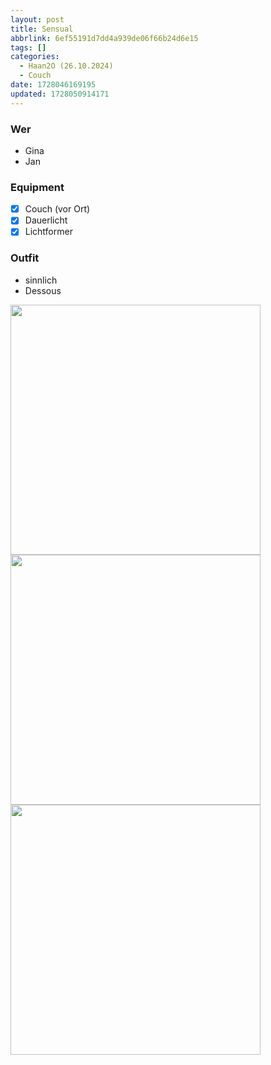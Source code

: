 ```yaml
---
layout: post
title: Sensual
abbrlink: 6ef55191d7dd4a939de06f66b24d6e15
tags: []
categories:
  - Haan2O (26.10.2024)
  - Couch
date: 1728046169195
updated: 1728050914171
---
```


### Wer

- Gina
- Jan

### Equipment

- [x] Couch (vor Ort)
- [x] Dauerlicht
- [x] Lichtformer

### Outfit

- sinnlich
- Dessous

<img src=":/acc424f7a5d84a45bd3322b7790a3126" width="400"/>
<img src=":/5f59b76ced4746b298d5ccab81353063" width="400"/>
<img src=":/e63621e7273549d4a3c735922e0075aa" width="400"/>
